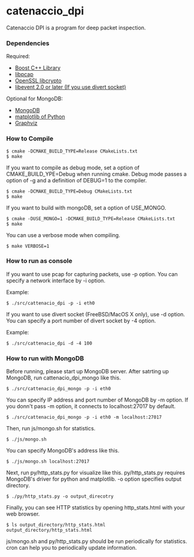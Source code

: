 # catenaccio_dpi

Catenaccio DPI is a program for deep packet inspection.

### Dependencies

Required:

* [Boost C++ Library](http://www.boost.org/ "Boost")
* [libpcap](http://www.tcpdump.org/ "tcpdump/libpcap")
* [OpenSSL libcrypto](http://www.openssl.org/ "OpenSSL")
* [libevent 2.0 or later (If you use divert socket)](http://libevent.org/ "libevent")

Optional for MongoDB:

* [MongoDB](http://www.mongodb.org/ "MongoDB")
* [matplotlib of Python](http://matplotlib.org/ "matplotlib")
* [Graphviz](http://www.graphviz.org/ "Graphviz")


### How to Compile

    $ cmake -DCMAKE_BUILD_TYPE=Release CMakeLists.txt
    $ make

If you want to compile as debug mode, set a option of CMAKE_BUILD_YPE=Debug when running cmake. Debug mode passes a option of -g and a definition of DEBUG=1 to the compiler.

    $ cmake -DCMAKE_BUILD_TYPE=Debug CMakeLists.txt
    $ make

If you want to build with mongoDB, set a option of USE_MONGO.

    $ cmake -DUSE_MONGO=1 -DCMAKE_BUILD_TYPE=Release CMakeLists.txt
    $ make

You can use a verbose mode when compiling.

    $ make VERBOSE=1

### How to run as console

If you want to use pcap for capturing packets, use -p option.
You can specify a network interface by -i option.

Example:

    $ ./src/cattenacio_dpi -p -i eth0

If you want to use divert socket (FreeBSD/MacOS X only), use -d option.
You can specify a port number of divert socket by -4 option.

Example:

    $ ./src/cattenacio_dpi -d -4 100

### How to run with MongoDB

Before running, please start up MongoDB server. After satrting up MongoDB, run cattenacio_dpi_mongo like this.

    $ ./src/cattenacio_dpi_mongo -p -i eth0

You can specify IP address and port number of MongoDB by -m option. If you donn't pass -m option, it connects to localhost:27017 by default.

    $ ./src/cattenacio_dpi_mongo -p -i eth0 -m localhost:27017

Then, run js/mongo.sh for statistics.

    $ ./js/mongo.sh

You can specify MongoDB's address like this.

    $ ./js/mongo.sh localhost:27017

Next, run py/http_stats.py for visualize like this. py/http_stats.py requires MongoDB's driver for python and matplotlib. -o option specifies output directory.

    $ ./py/http_stats.py -o output_direcotry

Finally, you can see HTTP statistics by opening http_stats.html with your web browser.

    $ ls output_directory/http_stats.html
    output_directory/http_stats.html

js/mongo.sh and py/http_stats.py should be run periodically for statistics. cron can help you to periodically update information.